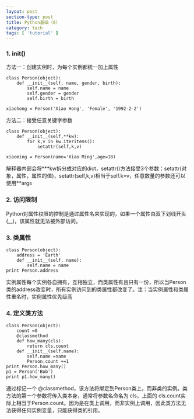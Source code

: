 ```yaml
---
layout: post
section-type: post
title: Python基础（8）
category: tech
tags: [ 'tutorial' ]
---
```

### 1. __init__()

方法一：创建实例时，为每个实例都统一加上属性
```
class Person(object):
    def __init__(self, name, gender, birth):
        self.name = name
        self.gender = gender
        self.birth = birth

xiaohong = Person('Xiao Hong', 'Female', '1992-2-2')
```

方法二：接受任意关键字参数
```
class Person(object):
	def __init__(self,**kw):
		for k,v in kw.iteritems():
			setattr(self,k,v)

xiaoming = Person(name='Xiao Ming',age=18)

```
解释器内部会将\***kw拆分成对应的dict，setattr()方法接受3个参数：setattr(对象，属性，属性的值)，setattr(self,k,v)相当于self.k=v，任意数量的参数还可以使用\**args

### 2. 访问限制
Python对属性权限的控制是通过属性名来实现的，如果一个属性由双下划线开头(__)，该属性就无法被外部访问。

### 3. 类属性

```
class Person(object):
    address = 'Earth'
    def __init__(self, name):
        self.name = name
print Person.address
```
实例属性每个实例各自拥有，互相独立，而类属性有且只有一份，所以当Person类的address改变时，所有实例访问到的类属性都改变了。注：当实例属性和类属性重名时，实例属性优先级高

### 4. 定义类方法
```
class Person(object):
	count =0
	@classmethod
	def how_many(cls):
		return cls.count
	def __init__(self,name):
		self.name =name
		Person.count +=1
print Person.how_many()
p1 = Person('Bob')
print p1.how_many()
```
通过标记一个 @classmethod，该方法将绑定到Person类上，而非类的实例。类方法的第一个参数将传入类本身，通常将参数名命名为 cls，上面的 cls.count实际上相当于Person.count。因为是在类上调用，而非实例上调用，因此类方法无法获得任何实例变量，只能获得类的引用。